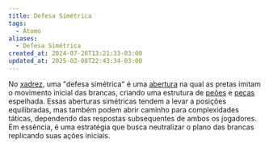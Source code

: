 ```yaml
---
title: Defesa Simétrica
tags:
  - Átomo
aliases:
  - Defesa Simétrica
created_at: 2024-07-26T13:21:33-03:00
updated_at: 2025-02-08T22:43:34-03:00
---
```


No [xadrez](../../../08/06/atomo/Xadrez.md), uma "defesa simétrica" é uma [abertura](Xadrez_Aberturas.md) na qual as pretas imitam o movimento inicial das brancas, criando uma estrutura de [peões](Xadrez_Peao.md) e [peças](../../08/atomo/Xadrez_Pecas.md) espelhada. Essas aberturas simétricas tendem a levar a posições equilibradas, mas também podem abrir caminho para complexidades táticas, dependendo das respostas subsequentes de ambos os jogadores. Em essência, é uma estratégia que busca neutralizar o plano das brancas replicando suas ações iniciais.